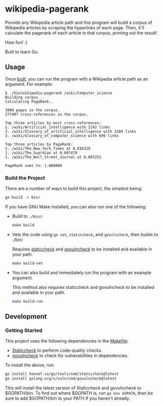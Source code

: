 # wikipedia-pagerank

Provide any Wikipedia article path and this program will build a corpus of Wikipedia articles by scraping the hyperlinks of each page. Then, it'll calculate the pagerank of each article in that corpus, printing out the result!

How fun! :)

Built to learn Go.

## Usage

Once [built](#build-the-project), you can run the program with a Wikipedia article path as an argument. For example:

```
$ ./bin/wikipedia-pagerank /wiki/Computer_science
Building corpus...
Calculating PageRank..

3000 pages in the corpus.
277497 cross-references in the corpus.

Top three articles by most cross-references:
1. /wiki/Artificial_intelligence with 2142 links
2. /wiki/Glossary_of_artificial_intelligence with 1284 links
3. /wiki/Glossary_of_computer_science with 699 links

Top three articles by PageRank:
1. /wiki/The_New_York_Times at 0.016329 
1. /wiki/The_Guardian at 0.007479 
1. /wiki/The_Wall_Street_Journal at 0.007251 

PageRank sums to: 1.000000
```

### Build the Project

There are a number of ways to build this project, the simplest being:

```sh
go build -o bin/
```

If you have GNU Make installed, you can also run one of the following:

- Build to `./bin/`:

    ```sh
    make build
    ```

-  Vets the code using `go vet`, `staticcheck`, and `govulncheck`, then builds to ./bin/

    Requires [staticcheck](https://staticcheck.dev/) and [govulncheck](https://pkg.go.dev/golang.org/x/vuln/cmd/govulncheck) to be installed and available in your path.

    ```sh
    make build-vet
    ```

- You can also build and immediately run the program with an example argument.

    This method also requires staticcheck and govulncheck to be installed and available in your path.

    ```sh
    make build-run
    ```

## Development

### Getting Started

This project uses the following dependencies in the [Makefile](Makefile):

- [Staticcheck](https://staticcheck.dev/docs/getting-started/) to perform code-quality checks.
- [govulncheck](https://pkg.go.dev/golang.org/x/vuln/cmd/govulncheck) to check for vulnerabilities in dependencies.

To install the above, run:

```bash
go install honnef.co/go/tools/cmd/staticcheck@latest
go install golang.org/x/vuln/cmd/govulncheck@latest
```

This will install the latest version of Staticcheck and govulncheck to $GOPATH/bin. To find out where $GOPATH is, run `go env GOPATH`, then be sure to add $GOPATH/bin to your PATH if you haven't already.